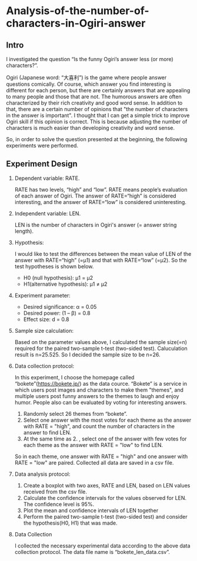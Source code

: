 # Analysis-of-the-number-of-characters-in-Ogiri-answer
## Intro
I investigated the question “Is the funny Ogiri’s answer less (or more) characters?”. 


Ogiri (Japanese word: “大喜利”) is the game where people answer questions comically. Of course, which answer you find interesting is different for each person, but there are certainly answers that are appealing to many people and those that are not. The humorous answers are often characterized by their rich creativity and good word sense. 
In addition to that, there are a certain number of opinions that "the number of characters in the answer is important". I thought that I can get a simple trick to improve Ogiri skill if this opinion is correct. This is because adjusting the number of characters is much easier than developing creativity and word sense.

So, in order to solve the question presented at the beginning, the following experiments were performed.

## Experiment Design
1. Dependent variable: RATE.
    
    RATE has two levels, “high” and “low”. RATE means people’s evaluation of each answer of Ogiri. The answer of RATE=“high” is considered interesting, and the answer of RATE=“low” is considered uninteresting.
2. Independent variable: LEN. 
    
    LEN is the number of characters in Ogiri's answer (= answer string length).

3. Hypothesis:
    
    I would like to test the differences between the mean value of LEN of the answer with RATE=“high” (=μ1) and that with RATE=“low” (=μ2). So the test hypotheses is shown below.
    - H0 (null hypothesis):     μ1 = μ2
    - H1(alternative hypothesis): μ1 ≠ μ2
4. Experiment parameter: 
    - Desired significance: α = 0.05
    - Desired power: (1 – β) = 0.8 
    - Effect size: d = 0.8
5. Sample size calculation:

    Based on the parameter values above, I calculated the sample size(=n) required for the paired two-sample t-test (two-sided test). Caluculation result is n=25.525. So I decided the sample size to be n=26.
6. Data collection protocol:

    In this experiment, I choose the homepage called “bokete”(https://bokete.jp/) as the data cource. “Bokete” is a service in which users post images and characters to make them "themes", and multiple users post funny answers to the themes to laugh and enjoy humor. People also can be evaluated by voting for interesting answers.

    1.	Randomly select 26 themes from “bokete”.
    2.	Select one answer with the most votes for each theme as the answer with RATE = "high", and count the number of characters in the answer to find LEN.
    3.	At the same time as 2. , select one of the answer with few votes for each theme as the answer with RATE = "low" to find LEN.

    So in each theme, one answer with RATE = "high" and one answer with RATE = "low" are paired. Collected all data are saved in a csv file.

7. Data analysis protocol:
    1.	Create a boxplot with two axes, RATE and LEN, based on LEN values received from the csv file.
    2.	Calculate the confidence intervals for the values observed for LEN. The confidence level is 95%.
    3.	Plot the mean and confidence intervals of LEN together
    4.	Perform the paired two-sample t-test (two-sided test)  and consider the hypothesis(H0, H1) that was made.


8. Data Collection
    
    I collected the necessary experimental data according to the above data collection protocol. The data file name is “bokete_len_data.csv”. 
